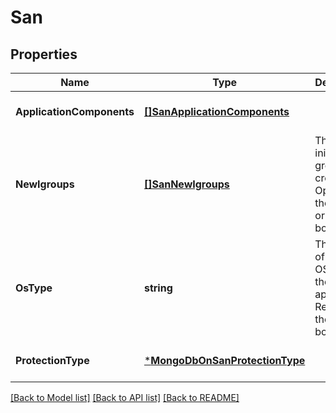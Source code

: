 # San

## Properties
Name | Type | Description | Notes
------------ | ------------- | ------------- | -------------
**ApplicationComponents** | [**[]SanApplicationComponents**](san_application_components.md) |  | [optional] [default to null]
**NewIgroups** | [**[]SanNewIgroups**](san_new_igroups.md) | The list of initiator groups to create. Optional in the POST or PATCH body | [optional] [default to null]
**OsType** | **string** | The name of the host OS running the application. Required in the POST body | [optional] [default to null]
**ProtectionType** | [***MongoDbOnSanProtectionType**](mongo_db_on_san_protection_type.md) |  | [optional] [default to null]

[[Back to Model list]](../README.md#documentation-for-models) [[Back to API list]](../README.md#documentation-for-api-endpoints) [[Back to README]](../README.md)


